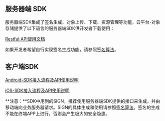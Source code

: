 ## 服务器端 SDK

服务器端SDK集成了签名生成、对象上传、下载、资源管理等功能，云平台-对象存储提供了以下语言的服务器端SDK供开发者下载使用：

[Restful API使用文档](/doc/product/227/API%20概览)

如果开发者希望自行实现签名生成功能，请参照[签名算法](/doc/product/227/签名算法)。

## 客户端SDK

[Android-SDK接入流程及API使用说明](/doc/product/227/Android%20SDK)

[iOS-SDK接入流程及API使用说明](/doc/product/227/iOS%20SDK)

**注意：**SDK中用到的SIGN，推荐使用服务器端SDK提供的接口来生成，并由移动端向业务服务器请求。SIGN的具体生成和使用请参照[签名算法](http://tcecqpoc.fsphere.cn/doc/product/227/%E7%AD%BE%E5%90%8D%E7%AE%97%E6%B3%95)。签名的生成不能在终端APP上进行，否则会产生极大的安全隐患。